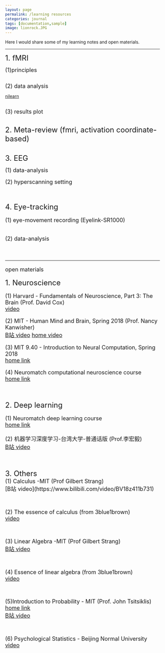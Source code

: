```yaml
---
layout: page
permalink: /learning resources
categories: journal
tags: [documentation,sample]
image: lionrock.JPG
---
```


Here I would share some of my learning notes and open materials. <br>

---


<font size="5">  1. fMRI </font> <br>

<font size="4"> (1)principles </font>  <br>


<br>
<font size="4"> (2) data analysis </font>  <br>

[nilearn](https://nilearn.github.io/stable/index.html)<br>

<br>
<font size="4">(3) results plot </font> <br>

<br>
<br>
<font size="5">  2. Meta-review (fmri, activation coordinate-based) </font>  <br>


<br>
<br>
<font size="5">  3. EEG </font>  <br>

<font size="4"> (1) data-analysis </font> <br>
<br>
<font size="4"> (2) hyperscanning setting </front> <br>


<br>
<br>
<font size="5">  4. Eye-tracking </font>  <br>

<font size="4"> (1) eye-movement recording (Eyelink-SR1000) </font> <br>


<br>
<font size="4"> (2) data-analysis </font> <br>


<br>
<br>


------
open materials <br>

<font size="5"> 1. Neuroscience </font> <br>

<font size="4"> (1) Harvard - Fundamentals of Neuroscience, Part 3: The Brain (Prof. David Cox) </font> <br>
[video](https://www.bilibili.com/video/av41830186/?p=1)

<font size="4"> (2) MIT - Human Mind and Brain, Spring 2018 (Prof. Nancy Kanwisher) </font> <br>
[B站 video](https://www.bilibili.com/video/av24615914/?p=1)
[home video](https://nancysbraintalks.mit.edu/course/9-11-the-human-brain)
  
<font size="4"> (3) MIT 9.40 - Introduction to Neural Computation, Spring 2018 </font> <br>
<font size="4"> [home link](https://ocw.mit.edu/courses/9-40-introduction-to-neural-computation-spring-2018/)</font> <br>

<font size="4"> (4) Neuromatch computational neuroscience course </font> <br>
<font size="4"> [home link](https://compneuro.neuromatch.io/tutorials/intro.html)</font> <br>


<br>
<br>
<font size="5"> 2. Deep learning </font> <br>

<font size="4"> (1) Neuromatch deep learning course </font> <br>
<font size="4"> [home link](https://deeplearning.neuromatch.io/tutorials/intro.html)</font> <br>
<br>
<font size="4"> (2) 机器学习深度学习-台湾大学-普通话版 (Prof.李宏毅)</font> <br>
<font size="4"> [B站 video](https://www.bilibili.com/video/BV1JE411g7XF)</font> <br>

<br>
<br>
<font size="5"> 3. Others
<br>
<font size="4"> (1) Calculus -MIT (Prof Gilbert Strang) </font> <br>
<font size="4"> [B站 video](https://www.bilibili.com/video/BV18z411b731) </font> <br>
 <br>
 
<font size="4"> (2) The essence of calculus (from 3blue1brown) </font> <br>
<font size="4"> [video](https://www.youtube.com/watch?v=WUvTyaaNkzM&list=PLZHQObOWTQDMsr9K-rj53DwVRMYO3t5Yr) </font> <br>
<br>

<font size="4"> (3) Linear Algebra -MIT (Prof Gilbert Strang) </font> <br>
<font size="4"> [B站 video](https://www.bilibili.com/video/BV1at411d79w) </font> <br>
<br>

<font size="4"> (4) Essence of linear algebra (from 3blue1brown) </font> <br>
<font size="4"> [video](https://www.youtube.com/watch?v=fNk_zzaMoSs&list=PLZHQObOWTQDPD3MizzM2xVFitgF8hE_ab) </font> <br>
<br>

<font size="4"> (5)Introduction to Probability - MIT (Prof. John Tsitsiklis) </font> <br>
<font size="4"> [home link](https://ocw.mit.edu/courses/res-6-012-introduction-to-probability-spring-2018/) </font> <br>
<font size="4"> [B站 video](https://www.bilibili.com/video/BV1LE411B7ir) </font> <br>
<br>

<font size="4"> (6) Psychological Statistics - Beijing Normal University </font> <br>
<font size="4"> [video](https://www.youtube.com/playlist?list=PLNybgro6DM2H7mmTV7eBBH-0nW7rtrypo) </font> <br>




 